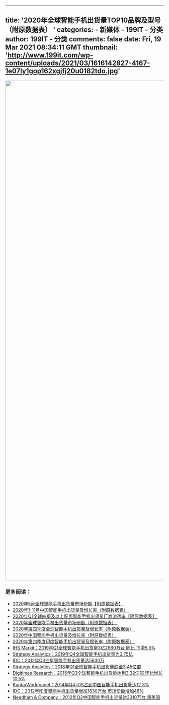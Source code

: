 
---
title: '2020年全球智能手机出货量TOP10品牌及型号（附原数据表） ​​​​'
categories: 
    - 新媒体
    - 199IT - 分类
author: 199IT - 分类
comments: false
date: Fri, 19 Mar 2021 08:34:11 GMT
thumbnail: 'http://www.199it.com/wp-content/uploads/2021/03/1616142827-4167-1e07ly1gop162xgjfj20u0182tdo.jpg'
---

<div>   
<p><a href="http://www.199it.com/wp-content/uploads/2021/03/1616142827-4167-1e07ly1gop162xgjfj20u0182tdo.jpg"><img class="attachment-full size-full" src="http://www.199it.com/wp-content/uploads/2021/03/1616142827-4167-1e07ly1gop162xgjfj20u0182tdo.jpg" sizes="(max-width: 1080px) 100vw, 1080px" srcset="http://www.199it.com/wp-content/uploads/2021/03/1616142827-4167-1e07ly1gop162xgjfj20u0182tdo.jpg 1080w, http://www.199it.com/wp-content/uploads/2021/03/1616142827-4167-1e07ly1gop162xgjfj20u0182tdo-768x1128.jpg 768w, http://www.199it.com/wp-content/uploads/2021/03/1616142827-4167-1e07ly1gop162xgjfj20u0182tdo-1046x1536.jpg 1046w" alt width="1080" height="1586" referrerpolicy="no-referrer"></a></p>

<div class="wp_rp_wrap  wp_rp_plain" id="wp_rp_first"><div class="wp_rp_content"><h3 class="related_post_title">更多阅读：</h3><ul class="related_post wp_rp"><li data-position="0" data-poid="in-1077637" data-post-type="none"><a href="http://www.199it.com/archives/1077637.html" class="wp_rp_title">2020年5月全球智能手机出货量市场份额【附原数据表】 ​​​​</a></li><li data-position="1" data-poid="in-1174138" data-post-type="none"><a href="http://www.199it.com/archives/1174138.html" class="wp_rp_title">2020年1-11月中国智能手机出货量及增长率（附原数据表） ​​​​</a></li><li data-position="2" data-poid="in-1083279" data-post-type="none"><a href="http://www.199it.com/archives/1083279.html" class="wp_rp_title">2020年Q1全球四摄及以上配置智能手机出货量厂商渗透率【附原数据表】 ​​​​</a></li><li data-position="3" data-poid="in-1204130" data-post-type="none"><a href="http://www.199it.com/archives/1204130.html" class="wp_rp_title">2020年全球智能手机出货量市场份额（附原数据表） ​​​​</a></li><li data-position="4" data-poid="in-1204121" data-post-type="none"><a href="http://www.199it.com/archives/1204121.html" class="wp_rp_title">2020年第四季度全球智能手机出货量及增长率（附原数据表） ​​​​</a></li><li data-position="5" data-poid="in-1204139" data-post-type="none"><a href="http://www.199it.com/archives/1204139.html" class="wp_rp_title">2020年中国智能手机出货量及增长率（附原数据表） ​​​​</a></li><li data-position="6" data-poid="in-1208803" data-post-type="none"><a href="http://www.199it.com/archives/1208803.html" class="wp_rp_title">2020年第四季度印度智能手机出货量及增长率（附原数据表） ​​​​</a></li><li data-position="7" data-poid="in-878970" data-post-type="none"><a href="http://www.199it.com/archives/878970.html" class="wp_rp_title">IHS Markit：2019年Q1全球智能手机出货量3亿2660万台 同比 下滑5.5%</a></li><li data-position="8" data-poid="in-1002632" data-post-type="none"><a href="http://www.199it.com/archives/1002632.html" class="wp_rp_title">Strategy Analytics：2019年Q4全球智能手机出货量为3.75亿</a></li><li data-position="9" data-poid="in-75128" data-post-type="none"><a href="http://www.199it.com/archives/75128.html" class="wp_rp_title">IDC：2012年Q3三星智能手机出货量达5630万</a></li><li data-position="10" data-poid="in-719158" data-post-type="none"><a href="http://www.199it.com/archives/719158.html" class="wp_rp_title">Strategy Analytics：2018年Q1全球智能手机出货量跌至3.45亿部</a></li><li data-position="11" data-poid="in-419271" data-post-type="none"><a href="http://www.199it.com/archives/419271.html" class="wp_rp_title">Digitimes Research：2015年Q3全球智能手机出货量达到3.32亿部  环比增长10.5%</a></li><li data-position="12" data-poid="in-334603" data-post-type="none"><a href="http://www.199it.com/archives/334603.html" class="wp_rp_title">KantarWorldpanel：2014年Q4 iOS占到中国智能手机出货量达12.3%</a></li><li data-position="13" data-poid="in-103967" data-post-type="none"><a href="http://www.199it.com/archives/103967.html" class="wp_rp_title">IDC：2012年印度智能手机出货量增加1630万台 市场份额增加48%</a></li><li data-position="14" data-poid="in-55980" data-post-type="none"><a href="http://www.199it.com/archives/55980.html" class="wp_rp_title">Needham & Company：2012年Q2中国智能手机出货量达3310万台 超美国</a></li></ul></div></div>


<p style="text-align: center;">

<!-- 文章页320*100广告 -->
<ins class="adsbygoogle" style="display:inline-block;width:320px;height:100px" data-ad-client="ca-pub-9891438663259768" data-ad-slot="2869083691"></ins>

</p>
                          
</div>
            